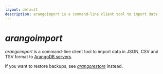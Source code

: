 ```yaml
---
layout: default
description: arangoimport is a command-line client tool to import data in JSON, CSV and TSV format to ArangoDB servers
---
```

# _arangoimport_

_arangoimport_ is a command-line client tool to import data in JSON, CSV and TSV
format to [ArangoDB servers](programs-arangod.html).

If you want to restore backups, see [_arangorestore_](programs-arangorestore.html)
instead.
